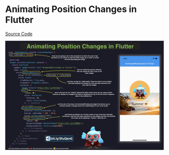 # Animating Position Changes in Flutter

[Source Code](animating-position-changes-in-flutter.dart)

![](animating-position-changes-in-flutter.jpg)
